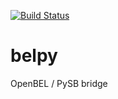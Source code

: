 [![Build Status](https://travis-ci.org/johnbachman/belpy.svg?branch=travis_ci)](https://travis-ci.org/johnbachman/belpy)

belpy
=====

OpenBEL / PySB bridge
